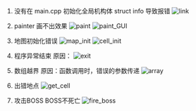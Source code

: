 1. 没有在 main.cpp 初始化全局机构体 struct info 导致报错
![link](https://github.com/daisuki3/TankWar/tree/master/de\array.png)

2. painter 画不出效果 
![paint](https://github.com/daisuki3/TankWar/tree/master/de\paint.png)
![paint_GUI](https://github.com/daisuki3/TankWar/tree/master/de\paintGUI.png)

3. 地图初始化错误
![map_init](https://github.com/daisuki3/TankWar/tree/master/de\map_init.png)
![cell_init](https://github.com/daisuki3/TankWar/tree/master/de\cell_init.png)

4. 程序异常结束 原因：
![exit](https://github.com/daisuki3/TankWar/tree/master/de\exit.png)

5. 数组越界 原因：函数调用时，错误的参数传递
![array](https://github.com/daisuki3/TankWar/tree/master/de\array.png)

6. 出错地点
![get_cell](https://github.com/daisuki3/TankWar/tree/master/de\get_cell.png)

7. 攻击BOSS BOSS不死亡
![fire_boss](https://github.com/daisuki3/TankWar/tree/master/de\fire_boss.png)




